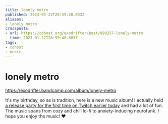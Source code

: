 ```yaml
---
title: lonely metro
published: 2023-01-22T20:59:48.883Z
aliases:
- lonely metro
crossposts:
- url: https://cohost.org/exodrifter/post/890257-lonely-metro
  time: 2023-01-22T20:59:48.883Z
tags:
- cohost
- music
---
```


# lonely metro

https://exodrifter.bandcamp.com/album/lonely-metro

It's my birthday, so as is tradition, here is a new music album! I actually held [a release party for the first time on Twitch earlier today](https://vods.exodrifter.space/2023/01/22/1752) and had a lot of fun. The music spans from cozy and chill lo-fi to anxiety-inducing neurofunk. I hope you enjoy the music! ❤️
